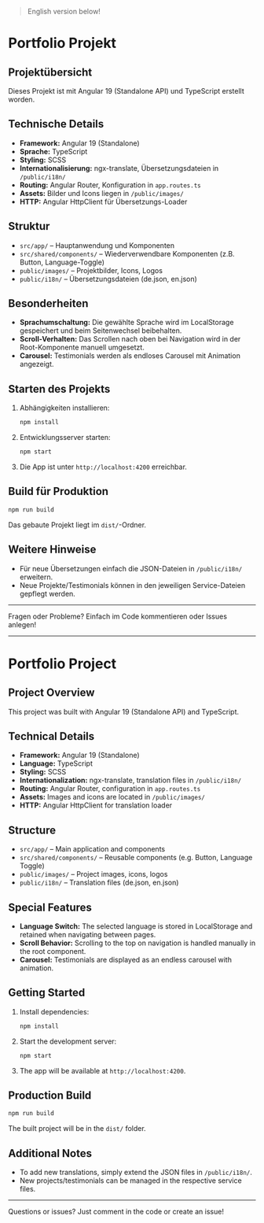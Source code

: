 
> English version below!

# Portfolio Projekt

## Projektübersicht
Dieses Projekt ist mit Angular 19 (Standalone API) und TypeScript erstellt worden.

## Technische Details
- **Framework:** Angular 19 (Standalone)
- **Sprache:** TypeScript
- **Styling:** SCSS
- **Internationalisierung:** ngx-translate, Übersetzungsdateien in `/public/i18n/`
- **Routing:** Angular Router, Konfiguration in `app.routes.ts`
- **Assets:** Bilder und Icons liegen in `/public/images/`
- **HTTP:** Angular HttpClient für Übersetzungs-Loader

## Struktur
- `src/app/` – Hauptanwendung und Komponenten
- `src/shared/components/` – Wiederverwendbare Komponenten (z.B. Button, Language-Toggle)
- `public/images/` – Projektbilder, Icons, Logos
- `public/i18n/` – Übersetzungsdateien (de.json, en.json)

## Besonderheiten
- **Sprachumschaltung:** Die gewählte Sprache wird im LocalStorage gespeichert und beim Seitenwechsel beibehalten.
- **Scroll-Verhalten:** Das Scrollen nach oben bei Navigation wird in der Root-Komponente manuell umgesetzt.
- **Carousel:** Testimonials werden als endloses Carousel mit Animation angezeigt.

## Starten des Projekts
1. Abhängigkeiten installieren:
   ```bash
   npm install
   ```
2. Entwicklungsserver starten:
   ```bash
   npm start
   ```
3. Die App ist unter `http://localhost:4200` erreichbar.

## Build für Produktion
```bash
npm run build
```
Das gebaute Projekt liegt im `dist/`-Ordner.

## Weitere Hinweise
- Für neue Übersetzungen einfach die JSON-Dateien in `/public/i18n/` erweitern.
- Neue Projekte/Testimonials können in den jeweiligen Service-Dateien gepflegt werden.

---
Fragen oder Probleme? Einfach im Code kommentieren oder Issues anlegen!



---



# Portfolio Project

## Project Overview
This project was built with Angular 19 (Standalone API) and TypeScript.

## Technical Details
- **Framework:** Angular 19 (Standalone)
- **Language:** TypeScript
- **Styling:** SCSS
- **Internationalization:** ngx-translate, translation files in `/public/i18n/`
- **Routing:** Angular Router, configuration in `app.routes.ts`
- **Assets:** Images and icons are located in `/public/images/`
- **HTTP:** Angular HttpClient for translation loader

## Structure
- `src/app/` – Main application and components
- `src/shared/components/` – Reusable components (e.g. Button, Language Toggle)
- `public/images/` – Project images, icons, logos
- `public/i18n/` – Translation files (de.json, en.json)

## Special Features
- **Language Switch:** The selected language is stored in LocalStorage and retained when navigating between pages.
- **Scroll Behavior:** Scrolling to the top on navigation is handled manually in the root component.
- **Carousel:** Testimonials are displayed as an endless carousel with animation.

## Getting Started
1. Install dependencies:
   ```bash
   npm install
   ```
2. Start the development server:
   ```bash
   npm start
   ```
3. The app will be available at `http://localhost:4200`.

## Production Build
```bash
npm run build
```
The built project will be in the `dist/` folder.

## Additional Notes
- To add new translations, simply extend the JSON files in `/public/i18n/`.
- New projects/testimonials can be managed in the respective service files.

---
Questions or issues? Just comment in the code or create an issue!